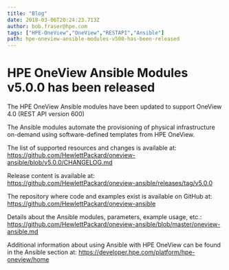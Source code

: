 ```yaml
---
title: "Blog"
date: 2018-03-06T20:24:23.713Z
author: bob.fraser@hpe.com 
tags: ["HPE-OneView","OneView","RESTAPI","Ansible"]
path: hpe-oneview-ansible-modules-v500-has-been-released
---
```

# HPE OneView Ansible Modules v5.0.0 has been released

The HPE OneView Ansible modules have been updated to support OneView 4.0 (REST API version 600) 

The Ansible modules automate the provisioning of physical infrastructure on-demand using software-defined templates from HPE OneView.

The list of supported resources and changes is available at:
<https://github.com/HewlettPackard/oneview-ansible/blob/v5.0.0/CHANGELOG.md>

Release content is available at:
<https://github.com/HewlettPackard/oneview-ansible/releases/tag/v5.0.0>

The repository where code and examples exist is available on GitHub at:
<https://github.com/HewlettPackard/oneview-ansible>

Details about the Ansible modules, parameters, example usage, etc.:
<https://github.com/HewlettPackard/oneview-ansible/blob/master/oneview-ansible.md>

Additional information about using Ansible with HPE OneView can be found in the Ansible section at:
<https://developer.hpe.com/platform/hpe-oneview/home>
